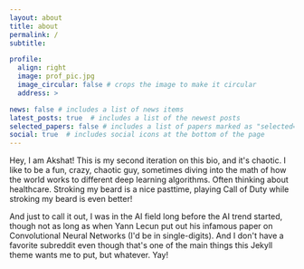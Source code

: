 ```yaml
---
layout: about
title: about
permalink: /
subtitle: 

profile:
  align: right
  image: prof_pic.jpg
  image_circular: false # crops the image to make it circular
  address: >

news: false # includes a list of news items
latest_posts: true  # includes a list of the newest posts
selected_papers: false # includes a list of papers marked as "selected={true}"
social: true  # includes social icons at the bottom of the page
---
```


Hey, I am Akshat! This is my second iteration on this bio, and it's chaotic. I like to be a fun, crazy, chaotic guy, sometimes 
diving into the math of how the world works to different deep learning algorithms. Often thinking about healthcare. Stroking my beard is a nice 
pasttime, playing Call of Duty while stroking my beard is even better!

And just to call it out, I was in the AI field long before the AI trend started, though not as long as when Yann Lecun 
put out his infamous paper on Convolutional Neural Networks (I'd be in single-digits). And I don't have a favorite
subreddit even though that's one of the main things this Jekyll theme wants me to put, but whatever. Yay!
